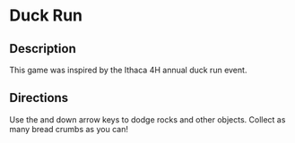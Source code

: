 # Duck Run

## Description
This game was inspired by the Ithaca 4H annual duck run event.

## Directions
Use the  and down arrow keys to dodge rocks and other objects. Collect as many bread crumbs as you can!